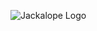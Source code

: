 ![Jackalope Logo](https://jackalopejazz.band/wp-content/uploads/2020/03/jackalope_design-e1583244672502.png)
